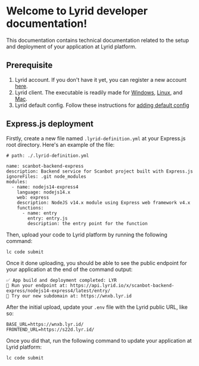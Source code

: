 # Welcome to Lyrid developer documentation!

This documentation contains technical documentation related to the setup and deployment of your application at Lyrid platform.

## Prerequisite

1. Lyrid account. If you don't have it yet, you can register a new account [here](https://app.lyrid.io/register/).
2. Lyrid client. The executable is readily made for [Windows](https://api.lyrid.io/client/dl/win), [Linux](https://api.lyrid.io/client/dl/linux), and [Mac](https://api.lyrid.io/client/dl/mac).
3. Lyrid default config. Follow these instructions for [adding default config](https://docs.lyrid.io/initialization#adding-default-config)

## Express.js deployment

Firstly, create a new file named `.lyrid-definition.yml` at your Express.js root directory. Here's an example of the file:

```
# path: ./.lyrid-definition.yml

name: scanbot-backend-express
description: Backend service for Scanbot project built with Express.js
ignoreFiles: .git node_modules
modules:
  - name: nodejs14-express4
    language: nodejs14.x
    web: express
    description: NodeJS v14.x module using Express web framework v4.x
    functions:
      - name: entry
        entry: entry.js
        description: the entry point for the function
```

Then, upload your code to Lyrid platform by running the following command:

```
lc code submit
```

Once it done uploading, you should be able to see the public endpoint for your application at the end of the command output:

```
✅ App build and deployment completed: LYR
🚀 Run your endpoint at: https://api.lyrid.io/x/scanbot-backend-express/nodejs14-express4/latest/entry/
🚀 Try our new subdomain at: https://wnxb.lyr.id
```

After the initial upload, update your `.env` file with the Lyrid public URL, like so:

```
BASE_URL=https://wnxb.lyr.id/
FRONTEND_URL=https://s22d.lyr.id/
```

Once you did that, run the following command to update your application at Lyrid platform:

```
lc code submit
```
